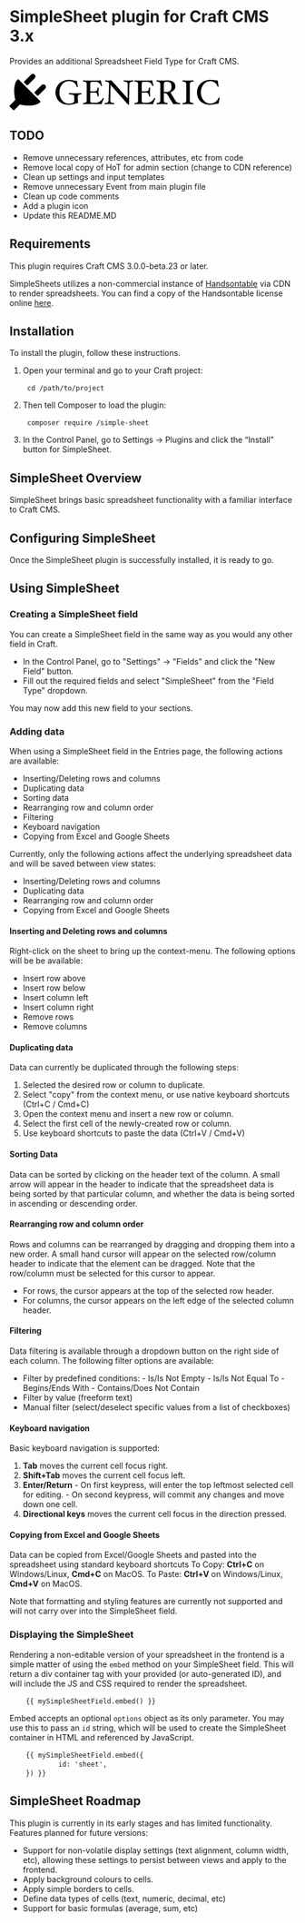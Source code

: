 # SimpleSheet plugin for Craft CMS 3.x

Provides an additional Spreadsheet Field Type for Craft CMS.

![Screenshot](resources/img/plugin-logo.png)

## TODO ##

- Remove unnecessary references, attributes, etc from code
- Remove local copy of HoT for admin section (change to CDN reference)
- Clean up settings and input templates
- Remove unnecessary Event from main plugin file
- Clean up code comments
- Add a plugin icon
- Update this README.MD

## Requirements

This plugin requires Craft CMS 3.0.0-beta.23 or later.

SimpleSheets utilizes a non-commercial instance of [Handsontable](https://handsontable.com) via CDN to render spreadsheets. You can find a copy of the Handsontable license online [here](https://handsontable.com/static/licenses/non-commercial/v2/handsontable-non-commercial-license.pdf).

## Installation

To install the plugin, follow these instructions.

1. Open your terminal and go to your Craft project:

        cd /path/to/project

2. Then tell Composer to load the plugin:

        composer require /simple-sheet

3. In the Control Panel, go to Settings → Plugins and click the “Install” button for SimpleSheet.

## SimpleSheet Overview

SimpleSheet brings basic spreadsheet functionality with a familiar interface to Craft CMS.

## Configuring SimpleSheet

Once the SimpleSheet plugin is successfully installed, it is ready to go.

## Using SimpleSheet

### Creating a SimpleSheet field

You can create a SimpleSheet field in the same way as you would any other field in Craft.
- In the Control Panel, go to "Settings" -> "Fields" and click the "New Field" button.
- Fill out the required fields and select "SimpleSheet" from the "Field Type" dropdown.

You may now add this new field to your sections.

### Adding data

When using a SimpleSheet field in the Entries page, the following actions are available:

- Inserting/Deleting rows and columns
- Duplicating data
- Sorting data
- Rearranging row and column order
- Filtering
- Keyboard navigation
- Copying from Excel and Google Sheets

Currently, only the following actions affect the underlying spreadsheet data and will be saved between view states:
- Inserting/Deleting rows and columns
- Duplicating data
- Rearranging row and column order
- Copying from Excel and Google Sheets

#### Inserting and Deleting rows and columns

Right-click on the sheet to bring up the context-menu. The following options will be be available:
- Insert row above
- Insert row below
- Insert column left
- Insert column right
- Remove rows
- Remove columns

#### Duplicating data

Data can currently be duplicated through the following steps:

1. Selected the desired row or column to duplicate.
2. Select "copy" from the context menu, or use native keyboard shortcuts (Ctrl+C / Cmd+C)
3. Open the context menu and insert a new row or column.
4. Select the first cell of the newly-created row or column.
5. Use keyboard shortcuts to paste the data (Ctrl+V / Cmd+V)

#### Sorting Data

Data can be sorted by clicking on the header text of the column. A small arrow will appear in the header to indicate that the spreadsheet data is being sorted by that particular column, and whether the data is being sorted in ascending or descending order.

#### Rearranging row and column order

Rows and columns can be rearranged by dragging and dropping them into a new order. A small hand cursor will appear on the selected row/column header to indicate that the element can be dragged. Note that the row/column must be selected for this cursor to appear.
 - For rows, the cursor appears at the top of the selected row header.
 - For columns, the cursor appears on the left edge of the selected column header.

#### Filtering

Data filtering is available through a dropdown button on the right side of each column. The following filter options are available:
- Filter by predefined conditions:
        - Is/Is Not Empty
        - Is/Is Not Equal To
        - Begins/Ends With
        - Contains/Does Not Contain
- Filter by value (freeform text)
- Manual filter (select/deselect specific values from a list of checkboxes)

#### Keyboard navigation

Basic keyboard navigation is supported:
1. **Tab** moves the current cell focus right.
2. **Shift+Tab** moves the current cell focus left.
3. **Enter/Return**
        - On first keypress, will enter the top leftmost selected cell for editing.
        - On second keypress, will commit any changes and move down one cell.
4. **Directional keys** moves the current cell focus in the direction pressed.

#### Copying from Excel and Google Sheets

Data can be copied from Excel/Google Sheets and pasted into the spreadsheet using standard keyboard shortcuts
To Copy: **Ctrl+C** on Windows/Linux, **Cmd+C** on MacOS.
To Paste: **Ctrl+V** on Windows/Linux, **Cmd+V** on MacOS.

Note that formatting and styling features are currently not supported and will not carry over into the SimpleSheet field.

### Displaying the SimpleSheet

Rendering a non-editable version of your spreadsheet in the frontend is a simple matter of using the `embed` method on your SimpleSheet field. This will return a div container tag with your provided (or auto-generated ID), and will include the JS and CSS required to render the spreadsheet.

        {{ mySimpleSheetField.embed() }}

Embed accepts an optional `options` object as its only parameter. You may use this to pass an `id` string, which will be used to create the SimpleSheet container in HTML and referenced by JavaScript.

        {{ mySimpleSheetField.embed({
                id: 'sheet',
        }) }}

## SimpleSheet Roadmap

This plugin is currently in its early stages and has limited functionality. Features planned for future versions:
* Support for non-volatile display settings (text alignment, column width, etc), allowing these settings to persist between views and apply to the frontend.
* Apply background colours to cells.
* Apply simple borders to cells.
* Define data types of cells (text, numeric, decimal, etc)
* Support for basic formulas (average, sum, etc)
